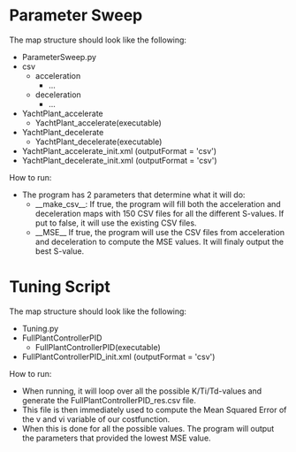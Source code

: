 # Parameter Sweep
The map structure should look like the following:
- ParameterSweep.py
- csv
  - acceleration
    - ...
  - deceleration
    - ...
- YachtPlant_accelerate
  - YachtPlant_accelerate(executable)
- YachtPlant_decelerate
  - YachtPlant_decelerate(executable)
- YachtPlant_accelerate_init.xml (outputFormat = 'csv')
- YachtPlant_decelerate_init.xml (outputFormat = 'csv')

How to run: 
- The program has 2 parameters that determine what it will do:
  - \_\_make_csv\_\_: If true, the program will fill both the acceleration and deceleration maps with 150 CSV files for all the different S-values. If put to false, it will use the existing CSV files.
  - \_\_MSE\_\_ If true, the program will use the CSV files from acceleration and deceleration to compute the MSE values. It will finaly output the best S-value.

# Tuning Script
The map structure should look like the following:
- Tuning.py
- FullPlantControllerPID
  - FullPlantControllerPID(executable)
- FullPlantControllerPID_init.xml (outputFormat = 'csv')


How to run:
- When running, it will loop over all the possible K/Ti/Td-values and generate the FullPlantControllerPID_res.csv file.
- This file is then immediately used to compute the Mean Squared Error of the v and vi variable of our costfunction. 
- When this is done for all the possible values. The program will output the parameters that provided the lowest MSE value.
